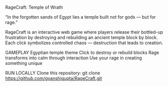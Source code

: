 RageCraft: Temple of Wrath

“In the forgotten sands of Egypt lies a temple built not for gods — but for rage.”

RageCraft is an interactive web game where players release their bottled-up frustration by destroying and rebuilding an ancient temple block by block. Each click symbolizes controlled chaos — destruction that leads to creation.

GAMEPLAY
Egyptian temple theme
Click to destroy or rebuild blocks
Rage transforms into calm through interaction
Use your rage in creating something unique

RUN LOCALLY
Clone this repository:
git clone https://github.com/gyanshigupta/RageCraft.git
